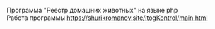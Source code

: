 Программа "Реестр домашних животных" на языке php <br>
Работа программы  https://shurikromanov.site/itogKontrol/main.html